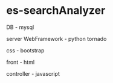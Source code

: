 # es-searchAnalyzer

DB - mysql

server WebFramework - python tornado

css - bootstrap

front - html

controller - javascript
